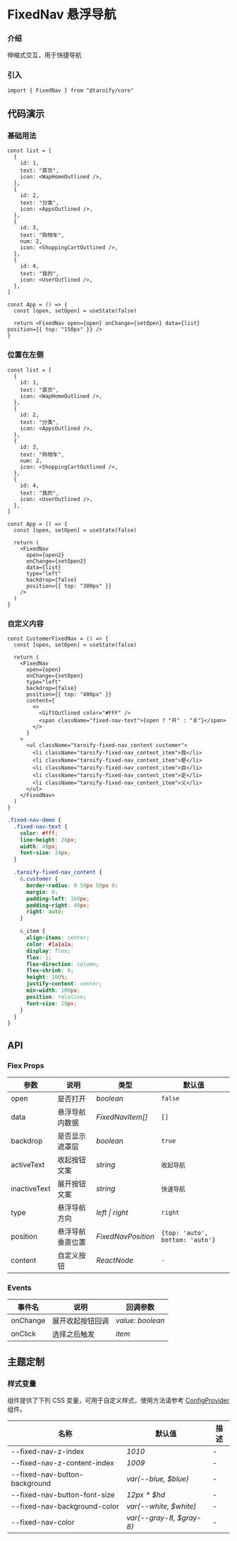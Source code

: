 # FixedNav 悬浮导航

### 介绍

伸缩式交互，用于快捷导航

### 引入

```tsx
import { FixedNav } from "@taroify/core"
```

## 代码演示

### 基础用法

```tsx
const list = [
  {
    id: 1,
    text: "首页",
    icon: <WapHomeOutlined />,
  },
  {
    id: 2,
    text: "分类",
    icon: <AppsOutlined />,
  },
  {
    id: 3,
    text: "购物车",
    num: 2,
    icon: <ShoppingCartOutlined />,
  },
  {
    id: 4,
    text: "我的",
    icon: <UserOutlined />,
  },
]

const App = () => {
  const [open, setOpen] = useState(false)

  return <FixedNav open={open} onChange={setOpen} data={list} position={{ top: "150px" }} />
}
```

### 位置在左侧

```tsx
const list = [
  {
    id: 1,
    text: "首页",
    icon: <WapHomeOutlined />,
  },
  {
    id: 2,
    text: "分类",
    icon: <AppsOutlined />,
  },
  {
    id: 3,
    text: "购物车",
    num: 2,
    icon: <ShoppingCartOutlined />,
  },
  {
    id: 4,
    text: "我的",
    icon: <UserOutlined />,
  },
]

const App = () => {
  const [open, setOpen] = useState(false)

  return (
    <FixedNav
      open={open2}
      onChange={setOpen2}
      data={list}
      type="left"
      backdrop={false}
      position={{ top: "300px" }}
    />
  )
}
```

### 自定义内容

```tsx
const CustomerFixedNav = () => {
  const [open, setOpen] = useState(false)

  return (
    <FixedNav
      open={open}
      onChange={setOpen}
      type="left"
      backdrop={false}
      position={{ top: "400px" }}
      content={
        <>
          <GiftOutlined color="#FFF" />
          <span className="fixed-nav-text">{open ? "开" : "关"}</span>
        </>
      }
    >
      <ul className="taroify-fixed-nav_content customer">
        <li className="taroify-fixed-nav_content_item">我</li>
        <li className="taroify-fixed-nav_content_item">是</li>
        <li className="taroify-fixed-nav_content_item">自</li>
        <li className="taroify-fixed-nav_content_item">定</li>
        <li className="taroify-fixed-nav_content_item">义</li>
      </ul>
    </FixedNav>
  )
}
```

```scss
.fixed-nav-demo {
  .fixed-nav-text {
    color: #fff;
    line-height: 26px;
    width: 48px;
    font-size: 24px;
  }

  .taroify-fixed-nav_content {
    &.customer {
      border-radius: 0 50px 50px 0;
      margin: 0;
      padding-left: 160px;
      padding-right: 40px;
      right: auto;
    }

    &_item {
      align-items: center;
      color: #1a1a1a;
      display: flex;
      flex: 1;
      flex-direction: column;
      flex-shrink: 0;
      height: 100%;
      justify-content: center;
      min-width: 100px;
      position: relative;
      font-size: 28px;
    }
  }
}
```

## API

### Flex Props

| 参数         | 说明             | 类型               | 默认值                          |
| ------------ | ---------------- | ------------------ | ------------------------------- |
| open         | 是否打开         | _boolean_          | `false`                         |
| data         | 悬浮导航内数据   | _FixedNavItem[]_   | `[]`                            |
| backdrop     | 是否显示遮罩层   | _boolean_          | `true`                          |
| activeText   | 收起按钮文案     | _string_           | `收起导航`                      |
| inactiveText | 展开按钮文案     | _string_           | `快速导航`                      |
| type         | 悬浮导航方向     | _left \| right_    | `right`                         |
| position     | 悬浮导航垂直位置 | _FixedNavPosition_ | `{top: 'auto', bottom: 'auto'}` |
| content      | 自定义按钮       | _ReactNode_        | `-`                             |

### Events

| 事件名   | 说明             | 回调参数         |
| -------- | ---------------- | ---------------- |
| onChange | 展开收起按钮回调 | _value: boolean_ |
| onClick  | 选择之后触发     | _item_           |

## 主题定制

### 样式变量

组件提供了下列 CSS 变量，可用于自定义样式，使用方法请参考 [ConfigProvider](/components/config-provider/) 组件。

| 名称                          | 默认值                   | 描述 |
| ----------------------------- | ------------------------ | ---- |
| --fixed-nav-z-index           | _1010_                   | -    |
| --fixed-nav-z-content-index   | _1009_                   | -    |
| --fixed-nav-button-background | _var(--blue, $blue)_     | -    |
| --fixed-nav-button-font-size  | _12px \* $hd_            | -    |
| --fixed-nav-background-color  | _var(--white, $white)_   | -    |
| --fixed-nav-color             | _var(--gray-8, $gray-8)_ | -    |

